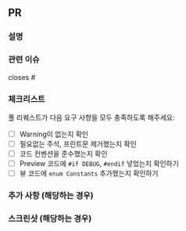 ## PR

### 설명
<!-- 이 풀 리퀘스트로 제안하는 변경 사항 또는 추가 사항에 대해 간단히 설명해주세요. -->

### 관련 이슈
<!-- closes #이슈넘버 -->
<!-- ex) closes #2 -->
closes #

### 체크리스트
풀 리퀘스트가 다음 요구 사항을 모두 충족하도록 해주세요:

- [ ] Warning이 없는지 확인
- [ ] 필요없는 주석, 프린트문 제거했는지 확인
- [ ] 코드 컨벤션을 준수했는지 확인
- [ ] Preview 코드에 `#if DEBUG`, `#endif` 넣었는지 확인하기
- [ ] 뷰 코드에 `enum Constants` 추가했는지 확인하기

### 추가 사항 (해당하는 경우)
<!-- 검토어들에게 도움이 될 수 있는 추가 정보나 문맥을 추가해주세요. -->

### 스크린샷 (해당하는 경우)
<!-- 변경 사항에 UI 또는 시각적 수정이 포함된 경우, 관련 스크린샷을 추가해보세요. -->

